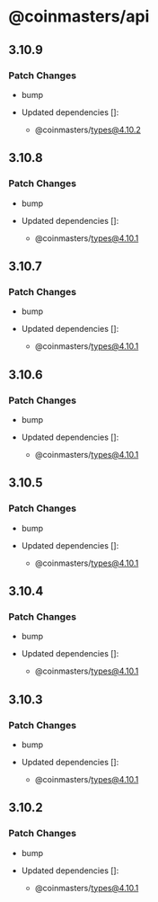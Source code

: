 # @coinmasters/api

## 3.10.9

### Patch Changes

- bump

- Updated dependencies []:
  - @coinmasters/types@4.10.2

## 3.10.8

### Patch Changes

- bump

- Updated dependencies []:
  - @coinmasters/types@4.10.1

## 3.10.7

### Patch Changes

- bump

- Updated dependencies []:
  - @coinmasters/types@4.10.1

## 3.10.6

### Patch Changes

- bump

- Updated dependencies []:
  - @coinmasters/types@4.10.1

## 3.10.5

### Patch Changes

- bump

- Updated dependencies []:
  - @coinmasters/types@4.10.1

## 3.10.4

### Patch Changes

- bump

- Updated dependencies []:
  - @coinmasters/types@4.10.1

## 3.10.3

### Patch Changes

- bump

- Updated dependencies []:
  - @coinmasters/types@4.10.1

## 3.10.2

### Patch Changes

- bump

- Updated dependencies []:
  - @coinmasters/types@4.10.1
